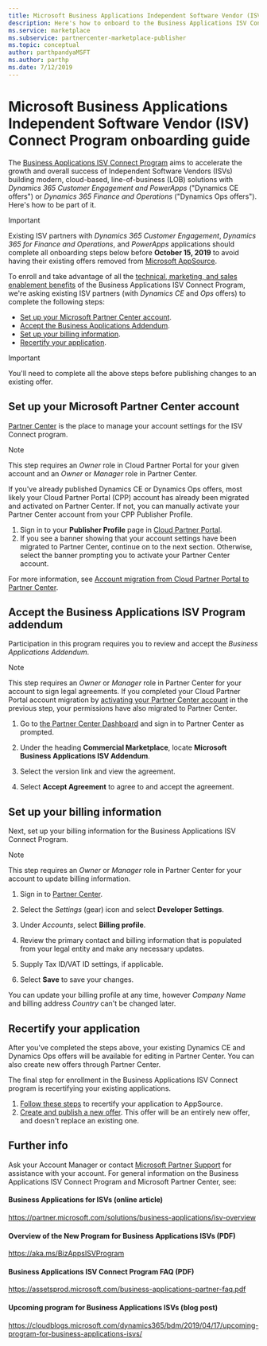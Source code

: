 ```yaml
---
title: Microsoft Business Applications Independent Software Vendor (ISV) Connect Program onboarding guide
description: Here's how to onboard to the Business Applications ISV Connect Program.
ms.service: marketplace
ms.subservice: partnercenter-marketplace-publisher
ms.topic: conceptual
author: parthpandyaMSFT
ms.author: parthp
ms.date: 7/12/2019
---
```


# Microsoft Business Applications Independent Software Vendor (ISV) Connect Program onboarding guide

The [Business Applications ISV Connect Program](https://partner.microsoft.com/solutions/business-applications/isv-overview) aims to accelerate the growth and overall success of Independent Software Vendors (ISVs) building modern, cloud-based, line-of-business (LOB) solutions with *Dynamics 365 Customer Engagement and PowerApps* ("Dynamics CE offers") or *Dynamics 365 Finance and Operations* ("Dynamics Ops offers"). Here's how to be part of it.

> [!IMPORTANT]
> Existing ISV partners with *Dynamics 365 Customer Engagement*, *Dynamics 365 for Finance and Operations*, and *PowerApps* applications should complete all onboarding steps below before **October 15, 2019** to avoid having their existing offers removed from [Microsoft AppSource](https://appsource.microsoft.com).

To enroll and take advantage of all the [technical, marketing, and sales enablement benefits](https://partner.microsoft.com/solutions/business-applications/isv-overview) of the Business Applications ISV Connect Program, we're asking existing ISV partners (with *Dynamics CE* and *Ops* offers) to complete the following steps:

- [Set up your Microsoft Partner Center account](#set-up-your-microsoft-partner-center-account).
- [Accept the Business Applications Addendum](#accept-the-business-applications-isv-program-addendum).
- [Set up your billing information](#set-up-your-billing-information).
- [Recertify your application](#recertify-your-application).

> [!IMPORTANT]
> You'll need to complete all the above steps before publishing changes to an existing offer.

## Set up your Microsoft Partner Center account

[Partner Center](https://partner.microsoft.com) is the place to manage your account settings for the ISV Connect program.

> [!NOTE]
> This step requires an *Owner* role in Cloud Partner Portal for your given account and an *Owner* or *Manager* role in Partner Center.

If you've already published Dynamics CE or Dynamics Ops offers, most likely your Cloud Partner Portal (CPP) account has already been migrated and activated on Partner Center. If not, you can manually activate your Partner Center account from your CPP Publisher Profile.

1. Sign in to your **Publisher Profile** page in [Cloud Partner Portal](https://cloudpartner.azure.com/).
2. If you see a banner showing that your account settings have been migrated to Partner Center, continue on to the next section. Otherwise, select the banner prompting you to activate your Partner Center account.

For more information, see [Account migration from Cloud Partner Portal to Partner Center](../partner-center-portal/account-migration-from-cpp-to-pc.md).

## Accept the Business Applications ISV Program addendum

Participation in this program requires you to review and accept the *Business Applications Addendum*.

> [!NOTE]
> This step requires an *Owner* or *Manager* role in Partner Center for your  account to sign legal agreements. If you completed your Cloud Partner Portal account migration by [activating your Partner Center account](#set-up-your-microsoft-partner-center-account) in the previous step, your permissions have also migrated to Partner Center.

1. Go to [the Partner Center Dashboard](https://partner.microsoft.com/dashboard/account/agreements) and sign in to Partner Center as prompted.

2. Under the heading **Commercial Marketplace**, locate **Microsoft Business Applications ISV Addendum**.

3. Select the version link and view the agreement.

4. Select **Accept Agreement** to agree to and accept the agreement.

## Set up your billing information

Next, set up your billing information for the Business Applications ISV Connect Program.

> [!NOTE]
> This step requires an *Owner* or *Manager* role in Partner Center for your account to update billing information.

1. Sign in to [Partner Center](https://partner.microsoft.com/dashboard).

2. Select the *Settings* (gear) icon and select **Developer Settings**.

3. Under *Accounts*, select **Billing profile**.

4. Review the primary contact and billing information that is populated from your legal entity and make any necessary updates.

5. Supply Tax ID/VAT ID settings, if applicable.

6. Select **Save** to save your changes.

You can update your billing profile at any time, however *Company Name* and billing address *Country* can't be changed later.

## Recertify your application

After you've completed the steps above, your existing Dynamics CE and Dynamics Ops offers will be available for editing in Partner Center. You can also create new offers through Partner Center.

The final step for enrollment in the Business Applications ISV Connect program is recertifying your existing applications.

1. [Follow these steps](https://partner.microsoft.com/solutions/business-applications/isv-publish) to recertify your application to AppSource.
2. [Create and publish a new offer](../partner-center-portal/create-new-customer-engagement-offer.md). This offer will be an entirely new offer, and doesn't replace an existing one.

## Further info

Ask your Account Manager or contact [Microsoft Partner Support](https://partner.microsoft.com/support) for assistance with your account. For general information on the Business Applications ISV Connect Program and Microsoft Partner Center, see:

#### Business Applications for ISVs (online article)
https://partner.microsoft.com/solutions/business-applications/isv-overview

#### Overview of the New Program for Business Applications ISVs (PDF)
https://aka.ms/BizAppsISVProgram

#### Business Applications ISV Connect Program FAQ (PDF)
https://assetsprod.microsoft.com/business-applications-partner-faq.pdf

#### Upcoming program for Business Applications ISVs (blog post)
https://cloudblogs.microsoft.com/dynamics365/bdm/2019/04/17/upcoming-program-for-business-applications-isvs/
